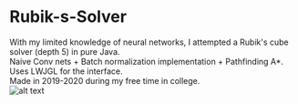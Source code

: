 # Rubik-s-Solver
With my limited knowledge of neural networks, I attempted a Rubik's cube solver (depth 5) in pure Java.<br /> 
Naive Conv nets + Batch normalization implementation + Pathfinding A*. Uses LWJGL for the interface.<br /> 
Made in 2019-2020 during my free time in college.<br /> 
![alt text](https://cdn.discordapp.com/attachments/404481664144769036/943344486942134352/unknown.png)
